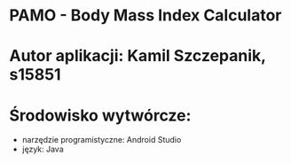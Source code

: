 # PAMO - Body Mass Index Calculator

# Autor aplikacji:  Kamil Szczepanik, s15851

# Środowisko wytwórcze:
- narzędzie programistyczne: Android Studio 
- język: Java





